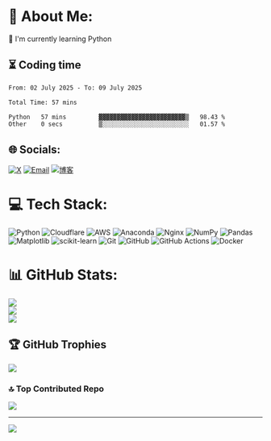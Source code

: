 # 💫 About Me:
🌱 I'm currently learning Python<br>

## ⏳ Coding time
<!--START_SECTION:waka-->

```txt
From: 02 July 2025 - To: 09 July 2025

Total Time: 57 mins

Python   57 mins         ▓▓▓▓▓▓▓▓▓▓▓▓▓▓▓▓▓▓▓▓▓▓▓▓▒   98.43 %
Other    0 secs          ▒░░░░░░░░░░░░░░░░░░░░░░░░   01.57 %
```

<!--END_SECTION:waka-->

## 🌐 Socials:
[![X](https://img.shields.io/badge/X-black.svg?logo=X&logoColor=white)](https://x.com/xyz_liu15)
[![Email](https://img.shields.io/badge/Email-D14836?logo=gmail&logoColor=white)](mailto:xyz.liu15@gmail.com)
[![博客](https://img.shields.io/badge/博客-FF5722?logo=blogger&logoColor=white)](https://blog.thinktechly.cn)

# 💻 Tech Stack:
![Python](https://img.shields.io/badge/python-3670A0?style=flat&logo=python&logoColor=ffdd54)
![Cloudflare](https://img.shields.io/badge/Cloudflare-F38020?style=flat&logo=Cloudflare&logoColor=white)
![AWS](https://img.shields.io/badge/AWS-%23FF9900.svg?style=flat&logo=amazon-aws&logoColor=white)
![Anaconda](https://img.shields.io/badge/Anaconda-%2344A833.svg?style=flat&logo=anaconda&logoColor=white)
![Nginx](https://img.shields.io/badge/nginx-%23009639.svg?style=flat&logo=nginx&logoColor=white)
![NumPy](https://img.shields.io/badge/numpy-%23013243.svg?style=flat&logo=numpy&logoColor=white)
![Pandas](https://img.shields.io/badge/pandas-%23150458.svg?style=flat&logo=pandas&logoColor=white)
![Matplotlib](https://img.shields.io/badge/Matplotlib-%23ffffff.svg?style=flat&logo=Matplotlib&logoColor=black)
![scikit-learn](https://img.shields.io/badge/scikit--learn-%23F7931E.svg?style=flat&logo=scikit-learn&logoColor=white)
![Git](https://img.shields.io/badge/git-%23F05033.svg?style=flat&logo=git&logoColor=white)
![GitHub](https://img.shields.io/badge/github-%23121011.svg?style=flat&logo=github&logoColor=white)
![GitHub Actions](https://img.shields.io/badge/github%20actions-%232671E5.svg?style=flat&logo=githubactions&logoColor=white)
![Docker](https://img.shields.io/badge/docker-%230db7ed.svg?style=flat&logo=docker&logoColor=white)

# 📊 GitHub Stats:
![](https://github-readme-stats.vercel.app/api?username=xyz-liu15&theme=react&hide_border=false&include_all_commits=true&count_private=true)<br/>
![](https://nirzak-streak-stats.vercel.app/?user=xyz-liu15&theme=react&hide_border=false)<br/>
![](https://github-readme-stats.vercel.app/api/top-langs/?username=xyz-liu15&theme=react&hide_border=false&include_all_commits=true&count_private=true&layout=compact)

## 🏆 GitHub Trophies
![](https://github-profile-trophy.vercel.app/?username=xyz-liu15&theme=dark&no-frame=false&no-bg=true&margin-w=4)

### 🔝 Top Contributed Repo
![](https://github-contributor-stats.vercel.app/api?username=xyz-liu15&limit=5&theme=dark&combine_all_yearly_contributions=true)

---
[![](https://visitcount.itsvg.in/api?id=xyz-liu15&icon=9&color=0)](https://visitcount.itsvg.in)

<!-- Proudly created with GPRM (https://gprm.itsvg.in) -->
